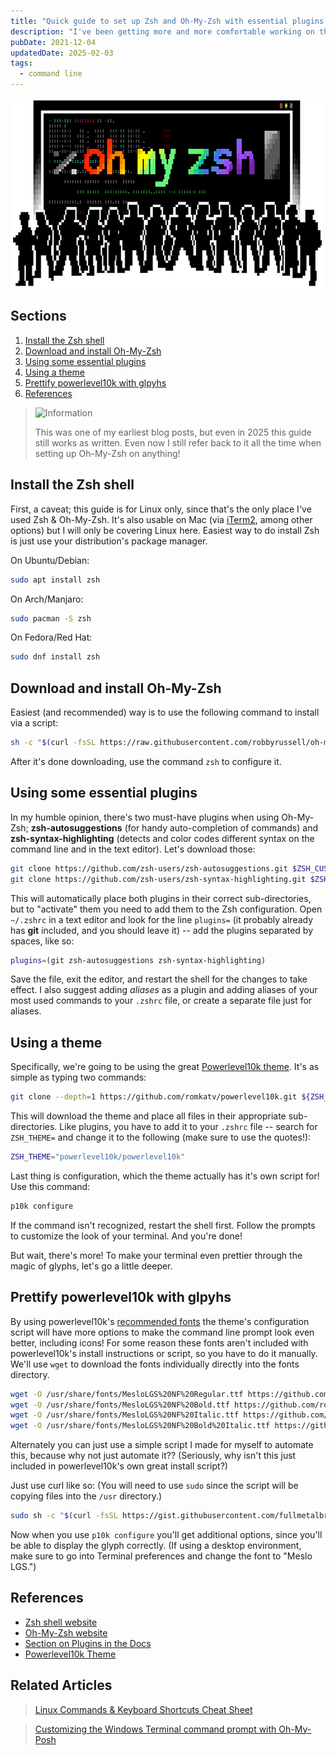 ```yaml
---
title: "Quick guide to set up Zsh and Oh-My-Zsh with essential plugins and a theme"
description: "I've been getting more and more comfortable working on the command line in Linux, and looked into ways to pretty it up and make it more user friendly. Enter Zsh, an alternative to Bash shell, and the Oh-My-Zsh framework used to customize the terminal experience to your heart's content. Here's my basic set up."
pubDate: 2021-12-04
updatedDate: 2025-02-03
tags:
  - command line
---
```


![Oh-My-Zsh](../../img/blog/oh-my-zsh.png 'Oh-My-Zsh')

## Sections

1. [Install the Zsh shell](#zsh)
2. [Download and install Oh-My-Zsh](#ohmyzsh)
3. [Using some essential plugins](#plugins)
4. [Using a theme](#theme)
5. [Prettify powerlevel10k with glpyhs](#pretty)
6. [References](#ref)

> <img src="/assets/info.svg" class="info" loading="lazy" decoding="async" alt="Information">
>
> This was one of my earliest blog posts, but even in 2025 this guide still works as written. Even now I still refer back to it all the time when setting up Oh-My-Zsh on anything!

<div id='zsh'/>

## Install the Zsh shell

First, a caveat; this guide is for Linux only, since that's the only place I've used Zsh & Oh-My-Zsh. It's also usable on Mac (via <a href="https://iterm2.com" target="_blank">iTerm2</a>, among other options) but I will only be covering Linux here. Easiest way to do install Zsh is just use your distribution's package manager.

On Ubuntu/Debian:

```bash
sudo apt install zsh
```

On Arch/Manjaro:

```bash
sudo pacman -S zsh
```

On Fedora/Red Hat:

```bash
sudo dnf install zsh
```

<div id='ohmyzsh'/>

## Download and install Oh-My-Zsh

Easiest (and recommended) way is to use the following command to install via a script:

```bash
sh -c "$(curl -fsSL https://raw.githubusercontent.com/robbyrussell/oh-my-zsh/master/tools/install.sh)"
```

After it's done downloading, use the command `zsh` to configure it.

<div id='plugins'/>

## Using some essential plugins

In my humble opinion, there's two must-have plugins when using Oh-My-Zsh; **zsh-autosuggestions** (for handy auto-completion of commands) and **zsh-syntax-highlighting** (detects and color codes different syntax on the command line and in the text editor). Let's download those:

```bash
git clone https://github.com/zsh-users/zsh-autosuggestions.git $ZSH_CUSTOM/plugins/zsh-autosuggestions
git clone https://github.com/zsh-users/zsh-syntax-highlighting.git $ZSH_CUSTOM/plugins/zsh-syntax-highlighting
```

This will automatically place both plugins in their correct sub-directories, but to "activate" them you need to add them to the Zsh configuration. Open `~/.zshrc` in a text editor and look for the line `plugins=` (it probably already has **git** included, and you should leave it) -- add the plugins separated by spaces, like so:

```bash
plugins=(git zsh-autosuggestions zsh-syntax-highlighting)
```

Save the file, exit the editor, and restart the shell for the changes to take effect. I also suggest adding _aliases_ as a plugin and adding aliases of your most used commands to your `.zshrc` file, or create a separate file just for aliases.

<div id='theme'/>

## Using a theme

Specifically, we're going to be using the great <a href="https://github.com/romkatv/powerlevel10k" target="_blank">Powerlevel10k theme</a>. It's as simple as typing two commands:

```bash
git clone --depth=1 https://github.com/romkatv/powerlevel10k.git ${ZSH_CUSTOM:-$HOME/.oh-my-zsh/custom}/themes/powerlevel10k
```

This will download the theme and place all files in their appropriate sub-directories. Like plugins, you have to add it to your `.zshrc` file -- search for `ZSH_THEME=` and change it to the following (make sure to use the quotes!):

```bash
ZSH_THEME="powerlevel10k/powerlevel10k"
```

Last thing is configuration, which the theme actually has it's own script for! Use this command:

```bash
p10k configure
```

If the command isn't recognized, restart the shell first. Follow the prompts to customize the look of your terminal. And you're done!

But wait, there's more! To make your terminal even prettier through the magic of glyphs, let's go a little deeper.

<div id='pretty'/>

## Prettify powerlevel10k with glpyhs

By using powerlevel10k's [recommended fonts](https://github.com/romkatv/powerlevel10k#fonts) the theme's configuration script will have more options to make the command line prompt look even better, including icons! For some reason these fonts aren't included with powerlevel10k's install instructions or script, so you have to do it manually. We'll use `wget` to download the fonts individually directly into the fonts directory.

```bash
wget -O /usr/share/fonts/MesloLGS%20NF%20Regular.ttf https://github.com/romkatv/powerlevel10k-media/raw/master/MesloLGS%20NF%20Regular.ttf
wget -O /usr/share/fonts/MesloLGS%20NF%20Bold.ttf https://github.com/romkatv/powerlevel10k-media/raw/master/MesloLGS%20NF%20Bold.ttf
wget -O /usr/share/fonts/MesloLGS%20NF%20Italic.ttf https://github.com/romkatv/powerlevel10k-media/raw/master/MesloLGS%20NF%20Italic.ttf
wget -O /usr/share/fonts/MesloLGS%20NF%20Bold%20Italic.ttf https://github.com/romkatv/powerlevel10k-media/raw/master/MesloLGS%20NF%20Bold%20Italic.ttf
```

Alternately you can just use a simple script I made for myself to automate this, because why not just automate it?? (Seriously, why isn't this just included in powerlevel10k's own great install script?)

Just use curl like so: (You will need to use `sudo` since the script will be copying files into the `/usr` directory.)

```bash
sudo sh -c "$(curl -fsSL https://gist.githubusercontent.com/fullmetalbrackets/5a094e7daef47dd63074259143466442/raw/86f1cb332dda8976fddd371d3cf2530e48e031c9/meslo-fonts.sh)"
```

Now when you use `p10k configure` you'll get additional options, since you'll be able to display the glyph correctly. (If using a desktop environment, make sure to go into Terminal preferences and change the font to "Meslo LGS.")

<div id='ref'/>

## References

- <a href="https://zsh.org" target="_blank">Zsh shell website</a>
- <a href="https://ohmyz.sh" target="_blank">Oh-My-Zsh website</a>
- <a href="https://github.com/ohmyzsh/ohmyzsh#using-oh-my-zsh" target="_blank">Section on Plugins in the Docs</a>
- <a href="https://github.com/romkatv/powerlevel10k" target="_blank">Powerlevel10k Theme</a>

## Related Articles

> [Linux Commands & Keyboard Shortcuts Cheat Sheet](/blog/basic-linux-commands/)

> [Customizing the Windows Terminal command prompt with Oh-My-Posh](/blog/customizing-windows-terminal-with-ohmyposh/)